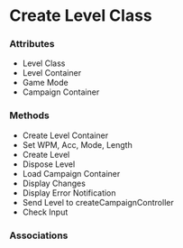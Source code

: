 # Create Level Class

### Attributes

-  Level Class
-  Level Container
-  Game Mode
-  Campaign Container


### Methods

-  Create Level Container
-  Set WPM, Acc, Mode, Length
-  Create Level
-  Dispose Level
-  Load Campaign Container
-  Display Changes
-  Display Error Notification
-  Send Level to createCampaignController
-  Check Input
### Associations
